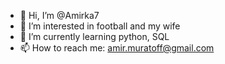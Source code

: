 - 👋 Hi, I’m @Amirka7
- 👀 I’m interested in football and my wife
- 🌱 I’m currently learning python, SQL
- 📫 How to reach me: amir.muratoff@gmail.com


